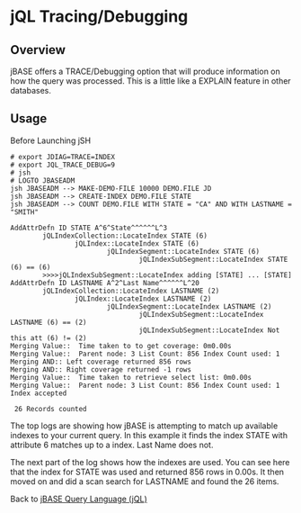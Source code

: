 # jQL Tracing/Debugging

<PageHeader />

## Overview

jBASE offers a TRACE/Debugging option that will produce information on how the query was processed.  This is a little like a EXPLAIN feature in other databases.

## Usage

Before Launching jSH

```
# export JDIAG=TRACE=INDEX
# export JQL_TRACE_DEBUG=9
# jsh
# LOGTO JBASEADM
jsh JBASEADM --> MAKE-DEMO-FILE 10000 DEMO.FILE JD
jsh JBASEADM --> CREATE-INDEX DEMO.FILE STATE
jsh JBASEADM --> COUNT DEMO.FILE WITH STATE = "CA" AND WITH LASTNAME = "SMITH"

AddAttrDefn ID STATE A^6^State^^^^^^L^3
        jQLIndexCollection::LocateIndex STATE (6)
                jQLIndex::LocateIndex STATE (6)
                        jQLIndexSegment::LocateIndex STATE (6)
                                jQLIndexSubSegment::LocateIndex STATE (6) == (6)
        >>>>jQLIndexSubSegment::LocateIndex adding [STATE] ... [STATE]
AddAttrDefn ID LASTNAME A^2^Last Name^^^^^^L^20
        jQLIndexCollection::LocateIndex LASTNAME (2)
                jQLIndex::LocateIndex LASTNAME (2)
                        jQLIndexSegment::LocateIndex LASTNAME (2)
                                jQLIndexSubSegment::LocateIndex LASTNAME (6) == (2)
                                jQLIndexSubSegment::LocateIndex Not this att (6) != (2)
Merging Value::  Time taken to to get coverage: 0m0.00s
Merging Value::  Parent node: 3 List Count: 856 Index Count used: 1
Merging AND:: Left coverage returned 856 rows
Merging AND:: Right coverage returned -1 rows
Merging Value::  Time taken to retrieve select list: 0m0.00s
Merging Value::  Parent node: 3 List Count: 856 Index Count used: 1
Index accepted

 26 Records counted
 ```

The top logs are showing how jBASE is attempting to match up available indexes to your current query.  In this example it finds the index STATE with attribute 6 matches up to a index.  Last Name does not.

The next part of the log shows how the indexes are used.  You can see here that the index for STATE was used and returned 856 rows in 0.00s.  It then moved on and did a scan search for LASTNAME and found the 26 items.  



Back to [jBASE Query Language (jQL)](./../jbase-query-language/README.md)

<PageFooter />
